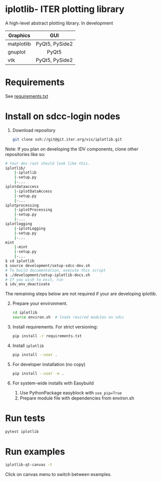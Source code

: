 # iplotlib- ITER plotting library
A high-level abstract plotting library. In development

| Graphics|GUI|
|----------|:-------------:|
| matplotlib|PyQt5, PySide2|
| gnuplot|PyQt5|
| vtk|PyQt5, PySide2|

# Requirements
See [requirements.txt](https://git.iter.org/projects/VIS/repos/iplotlib/browse/requirements.txt)

# Install on sdcc-login nodes
1. Download repository
    ```bash
    git clone ssh://git@git.iter.org/vis/iplotlib.git
    ```

Note: If you plan on developing the IDV components, clone other repositories like so:
```bash
# Your dev root should look like this.
iplotlib/
    |-iplotlib
    |-setup.py
    |-...
iplotdataaccess
    |-iplotDataAccess
    |-setup.py
    |-...
iplotprocessing
    |-iplotProcessing
    |-setup.py
    |-...
iplotlogging
    |-iplotLogging
    |-setup.py
    |-...
mint
    |-mint
    |-setup.py
    |-...
$ cd iplotlib
$ source development/setup-sdcc-dev.sh
# To build documentation, execute this script
$ ./development/setup-iplotlib-docs.sh
# If you wish to exit, run
$ idv_env_deactivate
```

The remaining steps below are not required if your are developing iplotlib.

2. Prepare your environment.
    ``` bash
    cd iplotlib
    source environ.sh  # loads reuired modules on sdcc
    ```
3. Install requirements.
    For strict versioning:
    ```bash
    pip install -r requirements.txt
    ```

4. Install `iplotlib`
    ``` bash
    pip install --user .
    ```
5. For developer installation (no copy)
    ``` bash
    pip install --user -e .
    ```
6. For system-wide installs with Easybuild
    1. Use PythonPackage easyblock with `use_pip=True`
    2. Prepare module file with dependencies from environ.sh

# Run tests
```bash
pytest iplotlib
```

# Run examples
```bash
iplotlib-qt-canvas -t
```
Click on canvas menu to switch between examples.
